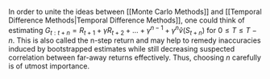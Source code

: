 In order to unite the ideas between [[Monte Carlo Methods]] and [[Temporal Difference Methods|Temporal Difference Methods]], one could think of estimating $G_{t:t + n} = R_{t + 1} + \gamma R_{t + 2} + ... + \gamma^{n-1} + \gamma^n \hat{v}(S_{t + n})$ for $0 \leq T \leq T - n$. This is also called the n-step return and may help to remedy inaccuracies induced by bootstrapped estimates while still decreasing suspected correlation between far-away returns effectively. Thus, choosing $n$ carefully is of utmost importance.
